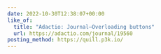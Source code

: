 ```yaml
---
date: 2022-10-30T12:38:07+00:00
like_of:
  title: "Adactio: Journal—Overloading buttons"
  url: https://adactio.com/journal/19560
posting_method: https://quill.p3k.io/
---
```

